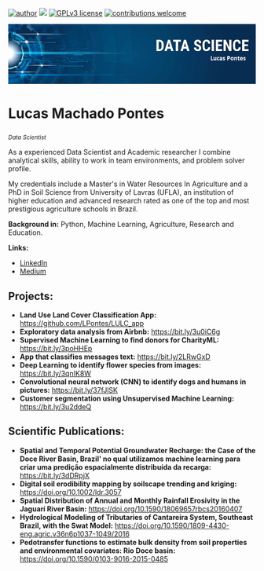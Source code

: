 [![author](https://img.shields.io/badge/author-lucaspontes-red.svg)](https://www.linkedin.com/in/lucasmpontes) [![](https://img.shields.io/badge/python-3.7+-blue.svg)](https://www.python.org/downloads/release/python-365/) [![GPLv3 license](https://img.shields.io/badge/License-GPLv3-blue.svg)](http://perso.crans.org/besson/LICENSE.html) [![contributions welcome](https://img.shields.io/badge/contributions-welcome-brightgreen.svg?style=flat)](https://github.com/LPonyrd/Portfolio)

<p align="center">
  <img src="banner.png" >
</p>

# Lucas Machado Pontes
<sub>*Data Scientist* </sub>

As a experienced Data Scientist and Academic researcher I combine analytical skills, ability to work in team environments, and problem solver profile.

My credentials include a Master's in Water Resources In Agriculture and a PhD in Soil Science from University of Lavras (UFLA), an institution of higher education and advanced research rated as one of the top and most prestigious agriculture schools in Brazil.

**Background in:** Python, Machine Learning, Agriculture, Research and Education.

**Links:**
* [LinkedIn](https://www.linkedin.com/in/lucasmpontes)
* [Medium](https://www.medium.com)


## Projects:

* **Land Use Land Cover Classification App:** https://github.com/LPontes/LULC_app
* **Exploratory data analysis from Airbnb:** https://bit.ly/3u0iC6g
* **Supervised Machine Learning  to find donors for CharityML:** https://bit.ly/3poHHEp
* **App that classifies messages text:** https://bit.ly/2LRwGxD
* **Deep Learning to identify flower species from images:** https://bit.ly/3qnIK8W
* **Convolutional neural network (CNN) to identify dogs and humans in pictures:** https://bit.ly/37fJlSK
* **Customer segmentation using Unsupervised Machine Learning:** https://bit.ly/3u2ddeQ

## Scientific Publications:
* **Spatial and Temporal Potential Groundwater Recharge: the Case of the Doce River Basin, Brazil' no qual utilizamos machine learning para criar uma predição espacialmente distribuída da recarga:** https://bit.ly/3dDRpjX
* **Digital soil erodibility mapping by soilscape trending and kriging:** https://doi.org/10.1002/ldr.3057
* **Spatial Distribution of Annual and Monthly Rainfall Erosivity in the Jaguarí River Basin:** https://doi.org/10.1590/18069657rbcs20160407 
* **Hydrological Modeling of Tributaries of Cantareira System, Southeast Brazil, with the Swat Model:** https://doi.org/10.1590/1809-4430-eng.agric.v36n6p1037-1049/2016 
* **Pedotransfer functions to estimate bulk density from soil properties and environmental covariates: Rio Doce basin:** https://doi.org/10.1590/0103-9016-2015-0485 
